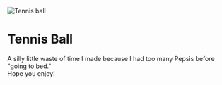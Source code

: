 ![Tennis ball](https://github.com/ReallyBadDeveloper/tennis-ball/raw/refs/heads/main/images/icon.ico)
# Tennis Ball
A silly little waste of time I made because I had too many Pepsis before "going to bed."
\
Hope you enjoy!
